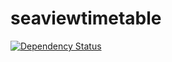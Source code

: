 # seaviewtimetable
[![Dependency Status](https://gemnasium.com/badges/github.com/leonormes/seaviewtimetable.svg)](https://gemnasium.com/github.com/leonormes/seaviewtimetable)
